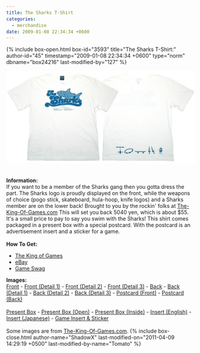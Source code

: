 ```yaml
---
title: The Sharks T-Shirt
categories:
  - merchandise
date: 2009-01-08 22:34:34 +0600
---
```

{% include box-open.html box-id="3593" title="The Sharks T-Shirt:" author-id="45" timestamp="2009-01-08 22:34:34 +0600" type="norm" dbname="box24216" last-modified-by="127" %}
	<center>
	<img src="/merchandise/images/sharks_title.png" border="0" alt="The Sharks T-Shirt" />
	</center>
	<br /><br />
	<b>Information:</b>
	<br />
	If you want to be a member of the Sharks gang then you gotta dress the part. The Sharks logo is proudly displayed 
	on the front, while the weapons of choice (pogo stick, skateboard, hula-hoop, knife logos) and a Sharks member are 
	on the lower back! Brought to you by the rockin' folks at <a href="http://www.the-king-of-games.com">The-King-Of-Games.com</a>
 	This will set you back 5040 yen, which is about $55. It's a small price to pay to say you swim with the Sharks! This 
	shirt comes packaged in a present box with a special postcard. With the postcard is an advertisement insert and a sticker for a game.
	<br /><br />
	<b>How To Get:</b>
	<br />
	<ul>
	<li><a href="http://www.the-king-of-games.com/english/shop/index.php?mode=catalog_detail&sub_cat_code=043W">The King of Games</a></li>
	<li><a href="http://www.ebay.com">eBay</a></li>
        <li><a href="http://gameswag.com/view/mother-12-the-sharks-t-shirt/">Game Swag</a></li>
	</ul>
	<b>Images:</b>
	<br />
	<a href="/merchandise/images/sharks_front1.jpg">Front</a> - <a href="/merchandise/images/sharks_front2.jpg">Front (Detail 1)</a> - <a href="/merchandise/images/sharks_front3.jpg">Front (Detail 2)</a> - 
	<a href="/merchandise/images/sharks_front4.jpg">Front (Detail 3)</a> - <a href="/merchandise/images/sharks_back1.jpg">Back</a> - <a href="/merchandise/images/sharks_back2.jpg">Back (Detail 1)</a> - 
	<a href="/merchandise/images/sharks_back3.jpg">Back (Detail 2)</a> - <a href="/merchandise/images/sharks_back4.jpg">Back (Detail 3)</a> - <a href="/merchandise/images/sharks_postcard1.jpg">Postcard (Front)</a> - 
	<a href="/merchandise/images/sharks_postcard2.jpg">Postcard (Back)</a>
	<br /><br />
	<a href="/merchandise/images/presentbox.jpg">Present Box</a> - <a href="/merchandise/images/presentbox_open.jpg">Present Box (Open)</a> - <a href="/merchandise/images/presentbox_inside.jpg">Present Box (Inside)</a> - 
	<a href="/merchandise/images/kog_insert1.jpg">Insert (English)</a> - <a href="/merchandise/images/kog_insert2.jpg">Insert (Japanese)</a> - <a href="/merchandise/images/kog_gamead.jpg">Game Insert & Sticker</a>
	<br /><br />
	Some images are from <a href="http://www.the-king-of-games.com">The-King-Of-Games.com</a>.
{% include box-close.html author-name="ShadowX" last-modified-on="2011-04-09 14:29:19 +0500" last-modified-by-name="Tomato" %}
